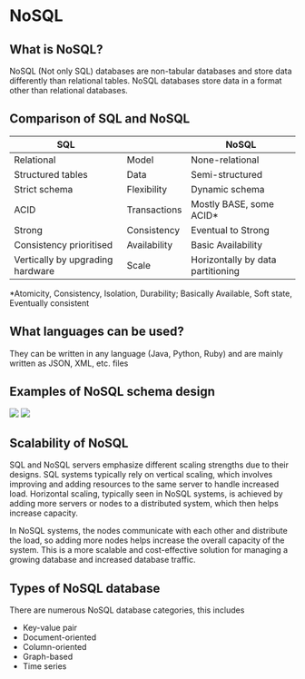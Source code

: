 # NoSQL

## What is NoSQL?
NoSQL (Not only SQL) databases are non-tabular databases and store data differently than relational tables.
NoSQL databases store data in a format other than relational databases.
## Comparison of SQL and NoSQL
| SQL                              |              | NoSQL                             |
|----------------------------------|--------------|-----------------------------------|
| Relational                       | Model        | None-relational                   |
| Structured tables                | Data         | Semi-structured                   |
| Strict schema                    | Flexibility  | Dynamic schema                    |
| ACID                             | Transactions | Mostly BASE, some ACID*           |
| Strong                           | Consistency  | Eventual to Strong                |
| Consistency prioritised          | Availability | Basic Availability                |
| Vertically by upgrading hardware | Scale        | Horizontally by data partitioning |

*Atomicity, Consistency, Isolation, Durability; Basically Available, Soft state, Eventually consistent
## What languages can be used?
They can be written in any language (Java, Python, Ruby) and are mainly written as JSON, XML, etc. files
## Examples of NoSQL schema design
![](https://miro.medium.com/v2/resize:fit:720/format:webp/1*1_soKFBUMCpC8tnGQ3Y-2A.png)
![](https://miro.medium.com/v2/resize:fit:4800/format:webp/1*dWftD3BKJSvnhVjOrIh-aA.png)
## Scalability of NoSQL
SQL and NoSQL servers emphasize different scaling strengths due to their designs.
SQL systems typically rely on vertical scaling, which involves improving and adding resources to the same server to handle increased load. 
Horizontal scaling, typically seen in NoSQL systems, is achieved by adding more servers or nodes to a distributed system, which then helps increase capacity.

In NoSQL systems, the nodes communicate with each other and distribute the load, so adding more nodes helps increase the overall capacity of the system. 
This is a more scalable and cost-effective solution for managing a growing database and increased database traffic.
## Types of NoSQL database
There are numerous NoSQL database categories, this includes
- Key-value pair 
- Document-oriented
- Column-oriented
- Graph-based
- Time series